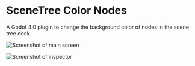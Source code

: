 # SceneTree Color Nodes

A Godot 4.0 plugin to change the background color of nodes in the scene tree dock.

![Screenshot of main screen](https://github.com/dzil123/godot_scenetree_color_nodes/assets/5725958/57541068-e1c0-4dec-b584-926a4f68e858)

![Screenshot of inspector](https://github.com/dzil123/godot_scenetree_color_nodes/assets/5725958/e81f9469-465a-4262-aa6b-d6b0cf0f5e4e)
